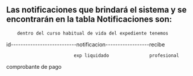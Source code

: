 


## Las notificaciones que brindará el sistema y se encontrarán en la tabla Notificaciones son: 

        dentro del curso habitual de vida del expediente tenemos
id---------------------------notificacion------------------recibe

                            

                             exp liquidado               profesional 

comprobante de pago                                     